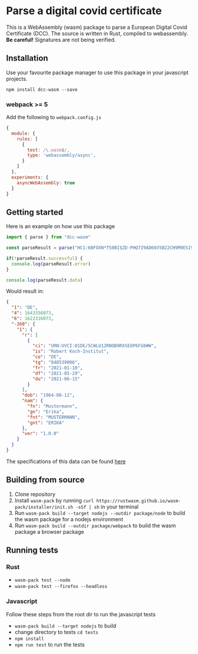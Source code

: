 # Parse a digital covid certificate

This is a WebAssembly (wasm) package to parse a European Digital Covid Certificate (DCC). The 
source is written in Rust, compiled to webassembly. **Be careful!** Signatures are not being verified.

## Installation

Use your favourite package manager to use this package in your javascript projects.

`npm install dcc-wasm --save`

### webpack >= 5

Add the following to `webpack.config.js`

```js
{
  module: {
    rules: [
      {
        test: /\.wasm$/,
        type: 'webassembly/async',
      }
    ]
  },
  experiments: {
    asyncWebAssembly: true
  }
}
```


## Getting started

Here is an example on how use this package

```js
import { parse } from "dcc-wasm"

const parseResult = parse("HC1:6BFOXN*TS0BI$ZD-PHQ7I9AD66V5B22CH9M9ESI9XBHXK-%69LQOGI.*V76GCV4*XUA2P-FHT-HNTI4L6N$Q%UG/YL WO*Z7ON15 BM0VM.JQ$F4W17PG4.VAS5EG4V*BRL0K-RDY5RWOOH6PO9:TUQJAJG9-*NIRICVELZUZM9EN9-O9:PICIG805CZKHKB-43.E3KD3OAJ6*K6ZCY73JC3KD3ZQTWD3E.KLC8M3LP-89B9K+KB2KK3M*EDZI9$JAQJKKIJX2MM+GWHKSKE MCAOI8%MCU5VTQDPIMQK9*O7%NC.UTWA6QK.-T3-SY$NCU5CIQ 52744E09TBOC.UKMI$8R+1A7CPFRMLNKNM8JI0JPGN:0K7OOBRLY667SYHJL9B7VPO:SWLH1/S4KQQK0$5REQT5RN1FR%SHPLRKWJO8LQ84EBC$-P4A0V1BBR5XWB3OCGEK:$8HHOLQOZUJ*30Q8CD1");

if(!parseResult.successful) {
  console.log(parseResult.error)
}

console.log(parseResult.data)
```

Would result in:

```json
{
  "1": "DE",
  "4": 1643356073,
  "6": 1622316073,
  "-260": {
    "1": {
      "r": [
        {
          "ci": "URN:UVCI:01DE/5CWLU12RNOB9RXSEOP6FG8#W",
          "is": "Robert Koch-Institut",
          "co": "DE",
          "tg": "840539006",
          "fr": "2021-01-10",
          "df": "2021-05-29",
          "du": "2021-06-15"
        }
      ],
      "dob": "1964-08-12",
      "nam": {
        "fn": "Mustermann",
        "gn": "Erika",
        "fnt": "MUSTERMANN",
        "gnt": "ERIKA"
      },
      "ver": "1.0.0"
    }
  }
}
```

The specifications of this data can be found [here](https://github.com/ehn-dcc-development/hcert-spec/blob/main/hcert_spec.md)

## Building from source
1. Clone repository
2. Install `wasm-pack` by running 
`curl https://rustwasm.github.io/wasm-pack/installer/init.sh -sSf | sh`
in your terminal
3. Run `wasm-pack build --target nodejs --outdir package/node` to build the wasm package for a nodejs environment
4. Run `wasm-pack build --outdir package/webpack` to build the wasm package a browser package

## Running tests

### Rust

- `wasm-pack test --node`
- `wasm-pack test --firefox --headless`

### Javascript

Follow these steps from the root dir to run the javascript tests
- `wasm-pack build --target nodejs` to build
- change directory to tests `cd tests`
- `npm install`
- `npm run test` to run the tests